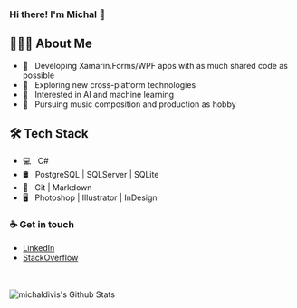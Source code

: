 ### Hi there! I'm Michal 👋

## 👨🏻‍💻 About Me

- 🔨 &nbsp; Developing Xamarin.Forms/WPF apps with as much shared code as possible
- 🤔 &nbsp; Exploring new cross-platform technologies
- 🧠 &nbsp; Interested in AI and machine learning
- 🎵 &nbsp; Pursuing music composition and production as hobby

## 🛠 Tech Stack

- 💻 &nbsp; C#
- 🛢 &nbsp; PostgreSQL | SQLServer | SQLite
- 🔧 &nbsp; Git | Markdown
- 🖥 &nbsp; Photoshop | Illustrator | InDesign 

### ☕ Get in touch
- <a href = "https://www.linkedin.com/in/michal-divi%C5%A1-1266b8141/">LinkedIn</a>
- <a href = "https://stackoverflow.com/users/4317797/michal-divi%c5%a1">StackOverflow</a>

<br />
<br />

<img align="left" alt="michaldivis's Github Stats" src="https://github-readme-stats.vercel.app/api?username=michaldivis&show_icons=true&hide_border=true" />
